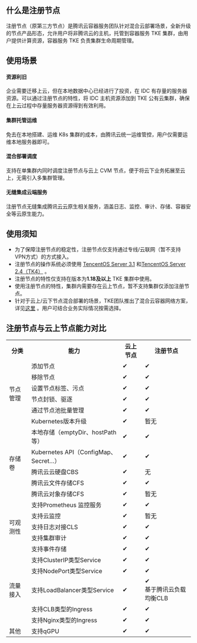 


## 什么是注册节点 

注册节点（原第三方节点）是腾讯云容器服务团队针对混合云部署场景，全新升级的节点产品形态，允许用户将非腾讯云的主机，托管到容器服务 TKE 集群，由用户提供计算资源，容器服务 TKE 负责集群生命周期管理。

## 使用场景

#### 资源利旧
企业需要迁移上云，但在本地数据中心已经进行了投资，在 IDC 有存量的服务器资源。可以通过注册节点的特性，将 IDC 主机资源添加到 TKE 公有云集群，确保在上云过程中存量服务器资源得到有效利用。

#### 集群托管运维
免去在本地搭建、运维 K8s 集群的成本，由腾讯云统一运维管控，用户仅需要运维本地服务器即可。

#### 混合部署调度
支持在单集群内同时调度注册节点与云上 CVM 节点，便于将云下业务拓展至云上，无需引入多集群管理。

#### 无缝集成云端服务
注册节点无缝集成腾讯云云原生相关服务，涵盖日志、监控、审计、存储、容器安全等云原生能力。


## 使用须知

- 为了保障注册节点的稳定性，注册节点仅支持通过专线/云联网（暂不支持VPN方式）的方式接入。
- 注册节点的操作系统必须使用 [TencentOS Server 3.1](https://cloud.tencent.com/document/product/213/38027) 和[TencentOS Server 2.4（TK4）](https://cloud.tencent.com/document/product/213/38027) 。
- 注册节点的特性仅支持在版本为**1.18及以上** TKE 集群中使用。
- 使用注册节点的特性，集群内需要存在云上节点，暂不支持集群仅添加注册节点。
- 针对于云上/云下节点混合部署的场景，TKE团队推出了混合云容器网络方案，详见[这里](https://cloud.tencent.com/document/product/213/38027) 。用户可结合业务实际情况按需选择。


## 注册节点与云上节点能力对比
<table class="table-striped">
<tbody>
	<tr>
		<th>分类</th>
		<th>能力</th>
        <th>云上节点</th>
        <th>注册节点</th>
	</tr>
	<tr>
		<td rowspan="6">节点管理</td>
		<td>添加节点</td>
        <td>✔</td>
        <td>✔</td>
	</tr>
	<tr>
		<td>移除节点</td>
        <td>✔</td>
        <td>✔</td>
	</tr>
	<tr>
		<td>设置节点标签、污点</td>
        <td>✔</td>
        <td>✔</td>
    <tr>
		<td>节点封锁、驱逐</td>
        <td>✔</td>
        <td>✔</td>
	</tr>
	<tr>
		<td>通过节点池批量管理</td>
        <td>✔</td>
        <td>✔</td>
	<tr>
		<td>Kubernetes版本升级</td>
        <td>✔</td>
        <td>暂无</td>
	</tr>
	<tr>
		<td rowspan="5">存储卷</td>
		<td>本地存储（emptyDir、hostPath等）</td>
        <td>✔</td>
        <td>✔</td>
	</tr>
	<tr>
		<td>Kubernetes API（ConfigMap、Secret…）</td>
        <td>✔</td>
        <td>✔</td>
	</tr>
	<tr>
		<td>腾讯云云硬盘CBS</td>
        <td>✔</td>
        <td>无</td>
	</tr>
 <tr>
		<td>腾讯云文件存储CFS</td>
        <td>✔</td>
        <td>✔</td>
	</tr>
		<td>腾讯云对象存储CFS</td>
        <td>✔</td>
        <td>暂无</td>
	</tr>
    <tr>
        <td rowspan="5">可观测性</td>
        <td>支持Prometheus 监控服务</td>
        <td>✔</td>
        <td>✔</td>
	</tr>
	<tr>
        <td>支持云监控</td>
        <td>✔</td>
        <td>暂无</td>
	</tr>
	<tr>
        <td>支持日志对接CLS</td>
        <td>✔</td>
        <td>✔</td>
	</tr>
        <td>支持集群审计</td>
        <td>✔</td>
        <td>✔</td>
	</tr>
        <td>支持事件存储</td>
        <td>✔</td>
        <td>✔</td>
</tr>
    <tr>
        <td rowspan="5">流量接入</td>
        <td>支持ClusterIP类型Service</td>
        <td>✔</td>
        <td>✔</td>
	</tr>
    <tr>
        <td>支持NodePort类型Service</td>
        <td>✔</td>
        <td>✔</td>
	</tr>
    <tr>
        <td>支持LoadBalancer类型Service</td>
        <td>✔</td>
        <td>✔<br>基于腾讯云负载均衡CLB</td>
	</tr>
    <tr>
        <td>支持CLB类型的Ingress</td>
        <td>✔</td>
        <td>✔</td>
	</tr>
    <tr>
        <td>支持Nginx类型的Ingress</td>
        <td>✔</td>
        <td>✔</td>
</tr>
        <td>其他</td>
        <td>支持qGPU</td>
        <td>✔</td>
        <td>✔</td>
</tr>
</tbody>
</table>	
